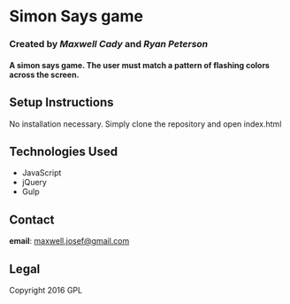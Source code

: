 # Simon Says game
### Created by _Maxwell Cady_ and _Ryan Peterson_
#### A simon says game. The user must match a pattern of flashing colors across the screen.

## Setup Instructions
No installation necessary. Simply clone the repository and open index.html

## Technologies Used

* JavaScript
* jQuery
* Gulp

## Contact
**email**: maxwell.josef@gmail.com

## Legal
Copyright 2016 GPL


